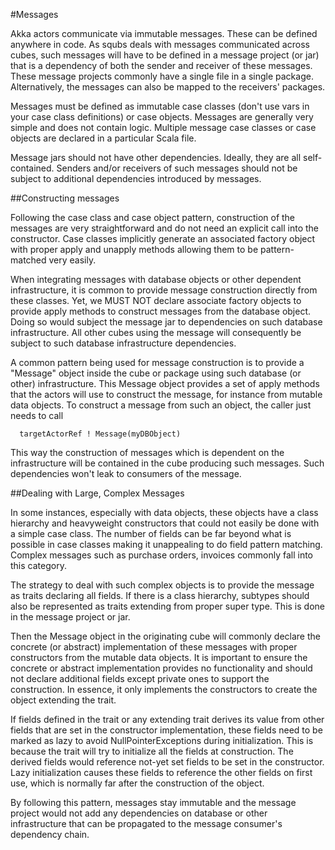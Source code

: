 
#Messages

Akka actors communicate via immutable messages. These can be defined anywhere in code. As squbs deals with messages
communicated across cubes, such messages will have to be defined in a message project (or jar) that is a dependency
of both the sender and receiver of these messages. These message projects commonly have a single file in a single
package. Alternatively, the messages can also be mapped to the receivers' packages.

Messages must be defined as immutable case classes (don't use vars in your case class definitions) or case objects.
Messages are generally very simple and does not contain logic. Multiple message case classes or case objects
are declared in a particular Scala file.

Message jars should not have other dependencies. Ideally, they are all self-contained. Senders and/or receivers of such
messages should not be subject to additional dependencies introduced by messages.

##Constructing messages

Following the case class and case object pattern, construction of the messages are very straightforward and do not
need an explicit call into the constructor. Case classes implicitly generate an associated factory object with proper
apply and unapply methods allowing them to be pattern-matched very easily.

When integrating messages with database objects or other dependent infrastructure, it is common to provide message
construction directly from these classes. Yet, we MUST NOT declare associate factory objects to provide apply methods
to construct messages from the database object. Doing so would subject the message jar to dependencies on such database
infrastructure. All other cubes using the message will consequently be subject to such database infrastructure
dependencies.

A common pattern being used for message construction is to provide a "Message" object inside the cube or package using
such database (or other) infrastructure. This Message object provides a set of apply methods that
the actors will use to construct the message, for instance from mutable data objects. To construct a message from such
an object, the caller just needs to call

```
  targetActorRef ! Message(myDBObject)
```

This way the construction of messages which is dependent on the infrastructure will be contained in the cube producing
such messages. Such dependencies won't leak to consumers of the message.

##Dealing with Large, Complex Messages

In some instances, especially with data objects, these objects have a class hierarchy and heavyweight constructors
that could not easily be done with a simple case class. The number of fields can be far beyond what is possible in
case classes making it unappealing to do field pattern matching. Complex messages such as purchase orders, invoices
commonly fall into this category.

The strategy to deal with such complex objects is to provide the message as traits declaring all fields. If there
is a class hierarchy, subtypes should also be represented as traits extending from proper super type. This is done
in the message project or jar.

Then the Message object in the originating cube will commonly declare the concrete (or abstract) implementation of
these messages with proper constructors from the mutable data objects. It is important to ensure the concrete or
abstract implementation provides no functionality and should not declare additional fields except private ones
to support the construction. In essence, it only implements the constructors to create the object extending the trait.

If fields defined in the trait or any extending trait derives its value from other fields that are set in the
constructor implementation, these fields need to be marked as lazy to avoid NullPointerExceptions during initialization.
This is because the trait will try to initialize all the fields at construction. The derived fields would reference
not-yet set fields to be set in the constructor. Lazy initialization causes these fields to reference the other fields
on first use, which is normally far after the construction of the object.

By following this pattern, messages stay immutable and the message project would not add any dependencies on database
or other infrastructure that can be propagated to the message consumer's dependency chain.
